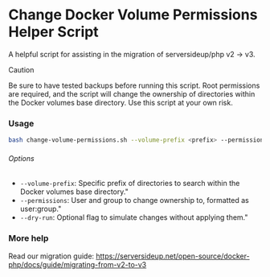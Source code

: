 # Change Docker Volume Permissions Helper Script
A helpful script for assisting in the migration of serversideup/php v2 → v3.

> [!CAUTION]
> Be sure to have tested backups before running this script. Root permissions are required, and the script will change the ownership of directories within the Docker volumes base directory. Use this script at your own risk.

### Usage
```bash
bash change-volume-permissions.sh --volume-prefix <prefix> --permissions <user:group> [--dry-run]
```

###### Options
- `--volume-prefix`: Specific prefix of directories to search within the Docker volumes base directory."
- `--permissions`: User and group to change ownership to, formatted as user:group."
- `--dry-run`: Optional flag to simulate changes without applying them."

### More help
Read our migration guide: https://serversideup.net/open-source/docker-php/docs/guide/migrating-from-v2-to-v3